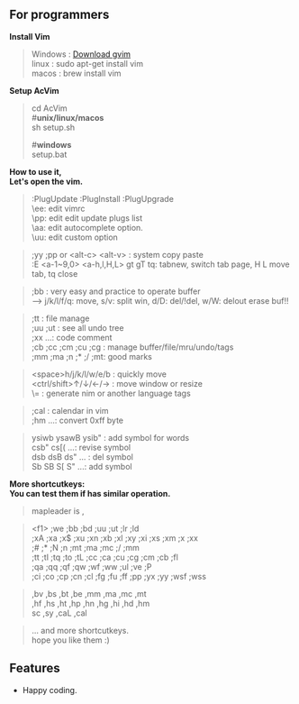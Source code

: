 For programmers
---
**Install Vim** 
> Windows : [Download gvim](http://www.vim.org/download "Vim")  
> linux : sudo apt-get install vim  
> macos : brew install vim

**Setup AcVim**  
>cd AcVim  
#**unix/linux/macos**  
sh setup.sh  
>  
>#**windows**  
setup.bat

**How to use it,  
Let's open the vim.** 
>:PlugUpdate :PlugInstall :PlugUpgrade  
\ee: edit vimrc  
\pp: edit edit update plugs list  
\aa: edit autocomplete option.  
\uu: edit custom option  

>;yy ;pp or \<alt-c\> \<alt-v\> : system copy paste  
:E \<a-1~9,0\> \<a-h,l,H,L\> gt gT tq: tabnew, switch tab page, H L move tab, tq close  

>;bb : very easy and practice to operate buffer  
 --> j/k/l/f/q: move, s/v: split win, d/D: del/!del, w/W: delout erase buf!!  
 
>;tt : file manage  
;uu ;ut : see all undo tree  
;xx ...: code comment  
;cb ;cc ;cm ;cu ;cg : manage buffer/file/mru/undo/tags  
;mm ;ma ;n ;* ;/ ;mt: good marks  

>\<space\>h/j/k/l/w/e/b : quickly move  
\<ctrl/shift\>↑/↓/←/→ : move window or resize  
\\= : generate nim or another language tags  

>;cal : calendar in vim  
;hm ...: convert 0xff byte  

>ysiwb ysawB ysib" : add symbol for words  
csb" cs\[\( ...: revise symbol  
dsb dsB ds" ... : del symbol  
Sb SB S\[ S" ...: add symbol

**More shortcutkeys:  
You can test them if has similar operation.**  
>mapleader is ,  

>\<f1\> ;we ;bb ;bd ;uu ;ut ;lr ;ld  
;xA ;xa ;x$ ;xu ;xn ;xb ;xl ;xy ;xi ;xs ;xm ;x<Space> ;xx  
;# ;* ;N ;n ;mt ;ma ;mc ;/ ;mm  
;tt ;tl ;tq ;to ;tL ;cc ;ca ;cu ;cg ;cm ;cb ;fl  
;qa ;qq ;qf ;qw ;wf ;ww ;ul ;ve ;P  
;ci ;co ;cp ;cn ;cl ;fg ;fu ;ff ;pp ;yx ;yy ;wsf ;wss  

>,bv ,bs ,bt ,be ,mm ,ma ,mc ,mt  
,hf ,hs ,ht ,hp ,hn ,hg ,hi ,hd ,hm  
sc ,sy ,caL ,cal  

>... and more shortcutkeys.  
hope you like them :)  

## Features
- Happy coding.

